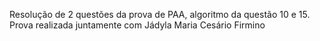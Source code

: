 Resolução de 2 questões da prova de PAA, algoritmo da questão 10 e 15.
Prova realizada juntamente com Jádyla Maria Cesário Firmino
